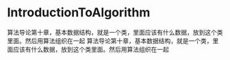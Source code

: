 # IntroductionToAlgorithm
算法导论第十章，基本数据结构，就是一个类，里面应该有什么数据，放到这个类里面。然后用算法组织在一起
算法导论第十章，基本数据结构，就是一个类，里面应该有什么数据，放到这个类里面。然后用算法组织在一起
